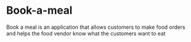 # Book-a-meal
Book a meal is an application that allows customers to make food orders and helps the food vendor know what the customers want to eat

